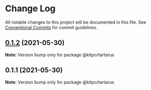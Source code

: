# Change Log

All notable changes to this project will be documented in this file.
See [Conventional Commits](https://conventionalcommits.org) for commit guidelines.

## [0.1.2](https://github.com/Kerosz/kitpo/compare/@kitpo/tartarus@0.1.1...@kitpo/tartarus@0.1.2) (2021-05-30)

**Note:** Version bump only for package @kitpo/tartarus





## 0.1.1 (2021-05-30)

**Note:** Version bump only for package @kitpo/tartarus
